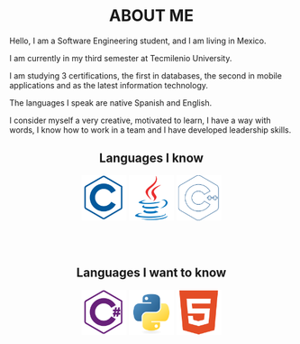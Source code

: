 <h1 align= "center" > ABOUT ME </h1>

<p> Hello, I am a Software Engineering student, and I am living in Mexico. </p>
<p>I am currently in my third semester at Tecmilenio University.</p>
<p>I am studying 3 certifications, the first in databases, the second in mobile applications and as the latest information technology.</p>

<p>The languages I speak are native Spanish and English.</p>
<p>I consider myself a very creative, motivated to learn, I have a way with words, I know how to work in a team and I have developed leadership skills.</p>


<h2 align="center">Languages I know</h2>
<p align="center">

<img src="https://github.com/devicons/devicon/blob/master/icons/c/c-line.svg" title="C" alt="Clang" width="80" height="80">
<img src="https://github.com/devicons/devicon/blob/master/icons/java/java-original.svg" title="JavaSE" alt="JavaSE" width="80" height="80">
<img src="https://github.com/devicons/devicon/blob/master/icons/cplusplus/cplusplus-line.svg" title="CPP" alt="c++20" width="80" height="80">
</p>
<br /> <br />

<h2 align="center">Languages I want to know</h2>
<p align="center">

<img src="https://github.com/devicons/devicon/blob/master/icons/csharp/csharp-line.svg" title="CSharp" alt="C#" width="80" height="80">
<img src="https://github.com/devicons/devicon/blob/master/icons/python/python-original.svg" title="Python3" alt="Python3.8" width="80" height="80">  
<img src="https://github.com/devicons/devicon/blob/master/icons/html5/html5-plain.svg" title="HTML5" alt="HTML" width="80" height="80">
